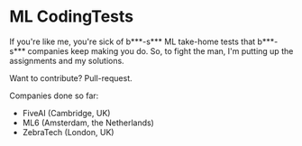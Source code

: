 # ML CodingTests

If you're like me, you're sick of b***-s*** ML take-home tests that b***-s*** companies keep making you do. So, to fight the man, I'm putting up the assignments and my solutions. 

Want to contribute? Pull-request.

Companies done so far:
* FiveAI (Cambridge, UK)
* ML6 (Amsterdam, the Netherlands)
* ZebraTech (London, UK)
